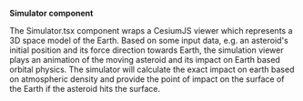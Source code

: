 **Simulator component**

The Simulator.tsx component wraps a CesiumJS viewer which represents
a 3D space model of the Earth. Based on some input data, e.g. an
asteroid's initial position and its force direction towards Earth,
the simulation viewer plays an animation of the moving asteroid and
its impact on Earth based orbital physics. The simulator will
calculate the exact impact on earth based on atmospheric density and
provide the point of impact on the surface of the Earth if the
asteroid hits the surface.
